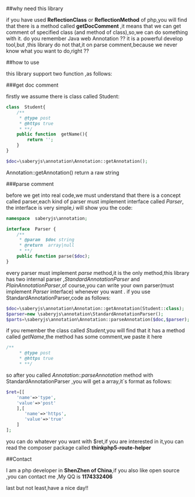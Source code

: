 ##why need this library

if you have  used **ReflectionClass** or **ReflectionMethod** of php,you will find that there is a method called **getDocComment**
,it means that we can get comment  of specified class (and method of class),so,we can do something with it.
do you remember Java web Annotation ?? it is a powerful develop tool,but ,this library do not that,it on parse comment,because we never know what you want to do,right ??

##how to use

this library support two function ,as follows:

###get doc comment

firstly we  assume there is class called Student:

```php
class  Student{
    /**
     * @type post
     * @https true
     * **/
    public function  getName(){
        return '';
    }
}
```

```php
$doc=\saberyjs\annotation\Annotation::getAnnotation();
```

Annotation::getAnnotation() return a raw string

###parse comment

before we get into real code,we must understand that there is a concept called parser,each kind of parser must 
implement interface called *Parser*, the interface is very simple,i will show you the code:

```php
namespace  saberyjs\annotation;

interface  Parser {
    /**
     * @param  $doc string
     * @return  array|null
     * **/
    public function parse($doc);
}
```

every parser must implement *parse* method,it is the only method,this library has two internal parser ,*StandardAnnotationParser* and *PlainAnnotationParser*,of course,you can write your own parser(must implement *Parser* interface) whenever you want .
if you use StandardAnnotationParser,code as follows:
```php
$doc=\saberyjs\annotation\Annotation::getAnnotation(Student::class);
$parser=new \saberyjs\annotation\StandardAnnotationParser();
$parts=\saberyjs\annotation\Annotation::parseAnnotation($doc,$parser);
```
if you remember the class called *Student*,you will find that it has a method called *getName*,the method has some comment,we paste it here
```php
/**
     * @type post
     * @https true
     * **/
```
so after you called *Annotation::parseAnnotation* method with StandardAnnotationParser ,you will get a array,it`s format as follows:
```php
$ret=[[
    'name'=>'type',
    'value'=>'post'
    ],[
       'name'=>'https',
       'value'=>'true'
    ]
];
```
you can do  whatever you want with $ret,if you are interested in it,you can read  the composer package called **thinkphp5-route-helper**

##Contact

I am a php developer in **ShenZhen of China**,if you also like open source ,you can contact me ,My QQ is **1174332406**

last but not least,have a nice day!!

[reflClass]:http://php.net/manual/zh/class.reflectionclass.php
[reflMethod]:http://php.net/manual/zh/class.reflectionmethod.php